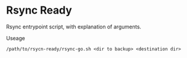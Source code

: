 # Rsync Ready

Rsync entrypoint script, with explanation of arguments.

Useage

```shell
/path/to/rsycn-ready/rsync-go.sh <dir to backup> <destination dir>
```
